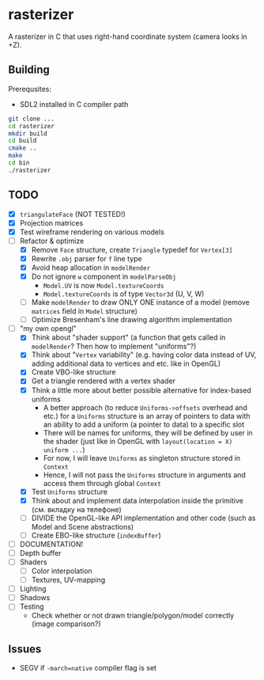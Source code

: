 # rasterizer

A rasterizer in C that uses right-hand coordinate system (camera looks in +Z).

## Building

Prerequsites:
- SDL2 installed in C compiler path

```bash
git clone ...
cd rasterizer
mkdir build
cd build
cmake ..
make
cd bin
./rasterizer
```

## TODO
- [x] `triangulateFace` (NOT TESTED!)
- [x] Projection matrices
- [x] Test wireframe rendering on various models
- [ ] Refactor & optimize
    - [x] Remove `Face` structure, create `Triangle` typedef for `Vertex[3]`
    - [x] Rewrite `.obj` parser for `f` line type
    - [x] Avoid heap allocation in `modelRender`
    - [x] Do not ignore `w` component in `modelParseObj`
        - `Model.UV` is now `Model.textureCoords`
        - `Model.textureCoords` is of type `Vector3d` (U, V, W)
    - [ ] Make `modelRender` to draw ONLY ONE instance of a model (remove `matrices` field in `Model` structure)
    - [ ] Optimize Bresenham's line drawing algorithm implementation
- [ ] "my own opengl"
    - [x] Think about "shader support" (a function that gets called in `modelRender`? Then how to implement "uniforms"?)
    - [x] Think about "`Vertex` variability" (e.g. having color data instead of UV, adding additional data to vertices and etc. like in OpenGL)
    - [x] Create VBO-like structure
    - [x] Get a triangle rendered with a vertex shader
    - [x] Think a little more about better possible alternative for index-based uniforms
        - A better approach (to reduce `Uniforms->offsets` overhead and etc.) for a `Uniforms` structure is an array of pointers to data with an ability to add a uniform (a pointer to data) to a specific slot
        - There will be names for uniforms, they will be defined by user in the shader (just like in OpenGL with `layout(location = X) uniform ...`)
        - For now, I will leave `Uniforms` as singleton structure stored in `Context` 
        - Hence, I will not pass the `Uniforms` structure in arguments and access them through global `Context`
    - [x] Test `Uniforms` structure
    - [x] Think about and implement data interpolation inside the primitive (см. вкладку на телефоне)
    - [ ] DIVIDE the OpenGL-like API implementation and other code (such as Model and Scene abstractions)
    - [ ] Create EBO-like structure (`indexBuffer`)
- [ ] DOCUMENTATION!
- [ ] Depth buffer
- [ ] Shaders
    - [ ] Color interpolation
    - [ ] Textures, UV-mapping
- [ ] Lighting
- [ ] Shadows
- [ ] Testing
    - Check whether or not drawn triangle/polygon/model correctly (image comparison?)

## Issues
- SEGV if `-march=native` compiler flag is set
